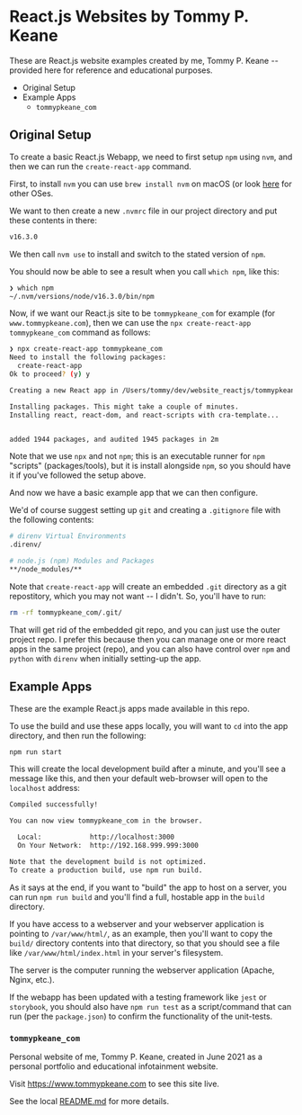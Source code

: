 # React.js Websites by Tommy P. Keane

These are React.js website examples created by me, Tommy P. Keane -- provided here for reference and educational purposes.

<!-- MarkdownTOC -->

- Original Setup
- Example Apps
  - `tommypkeane_com`

<!-- /MarkdownTOC -->

## Original Setup

To create a basic React.js Webapp, we need to first setup `npm` using `nvm`, and then we can run the `create-react-app` command.

First, to install `nvm` you can use `brew install nvm` on macOS (or look [here](https://github.com/nvm-sh/nvm) for other OSes.

We want to then create a  new `.nvmrc` file in our project directory and put these contents in there:

```bash
v16.3.0
```

We then call `nvm use` to install and switch to the stated version of `npm`.

You should now be able to see a result when you call `which npm`, like this:

```bash
❯ which npm
~/.nvm/versions/node/v16.3.0/bin/npm
```

Now, if we want our React.js site to be `tommypkeane_com` for example (for `www.tommypkeane.com`), then we can use the `npx create-react-app tommypkeane_com` command as follows:

```bash
❯ npx create-react-app tommypkeane_com
Need to install the following packages:
  create-react-app
Ok to proceed? (y) y

Creating a new React app in /Users/tommy/dev/website_reactjs/tommypkeane_com.

Installing packages. This might take a couple of minutes.
Installing react, react-dom, and react-scripts with cra-template...


added 1944 packages, and audited 1945 packages in 2m
```

Note that we use `npx` and not `npm`; this is an executable runner for `npm` "scripts" (packages/tools), but it is install alongside `npm`, so you should have it if you've followed the setup above.

And now we have a basic example app that we can then configure.

We'd of course suggest setting up `git` and creating a  `.gitignore` file with the following contents:

```bash
# direnv Virtual Environments
.direnv/

# node.js (npm) Modules and Packages
**/node_modules/**
```

Note that `create-react-app` will create an embedded `.git` directory as a git repostitory, which you may not want -- I didn't. So, you'll have to run:

```bash
rm -rf tommypkeane_com/.git/
```

That will get rid of the embedded git repo, and you can just use the outer project repo. I prefer this because then you can manage one or more react apps in the same project (repo), and you can also have control over `npm` and `python` with `direnv` when initially setting-up the app.

## Example Apps

These are the example React.js apps made available in this repo.

To use the build and use these apps locally, you will want to `cd` into the app directory, and then run the following:

```bash
npm run start
```

This will create the local development build after a minute, and you'll see a message like this, and then your default web-browser will open to the `localhost` address:

```bash
Compiled successfully!

You can now view tommypkeane_com in the browser.

  Local:            http://localhost:3000
  On Your Network:  http://192.168.999.999:3000

Note that the development build is not optimized.
To create a production build, use npm run build.
```

As it says at the end, if you want to "build" the app to host on a server, you can run `npm run build` and you'll find a full, hostable app in the `build` directory.

If you have access to a webserver and your webserver application is pointing to `/var/www/html/`, as an example, then you'll want to copy the `build/` directory contents into that directory, so that you should see a file like `/var/www/html/index.html` in your server's filesystem.

The server is the computer running the webserver application (Apache, Nginx, etc.).

If the webapp has been updated with a testing framework like `jest` or `storybook`, you should also have `npm run test` as a script/command that can run (per the `package.json`) to confirm the functionality of the unit-tests.

### `tommypkeane_com`

Personal website of me, Tommy P. Keane, created in June 2021 as a personal portfolio and educational infotainment website.

Visit https://www.tommypkeane.com to see this site live.

See the local [README.md](./tommypkeane_com/README.md) for more details.
